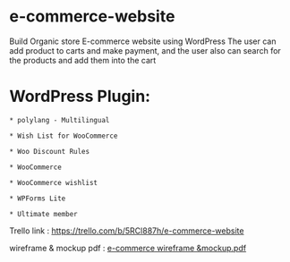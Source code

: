 # e-commerce-website
Build Organic store E-commerce website using WordPress The user can add product to carts and make payment, and the user also can search for the products and add them into the cart

# WordPress Plugin:


    * polylang - Multilingual

    * Wish List for WooCommerce

    * Woo Discount Rules

    * WooCommerce

    * WooCommerce wishlist

    * WPForms Lite
    
    * Ultimate member
    
    



Trello link :
https://trello.com/b/5RCl887h/e-commerce-website





wireframe & mockup pdf :
[e-commerce wireframe &mockup.pdf](https://github.com/Ramajardat/e-commerce-website/files/9525990/e-commerce.wireframe.mockup.pdf)



